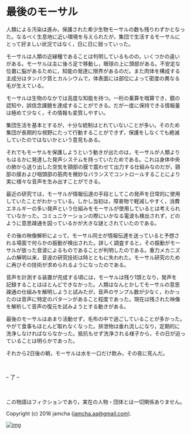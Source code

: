 # 最後のモーサル

人類による汚染は進み，保護された希少生物モーサルの数も残りわずかとなっ  
た。なるべく生息地に近い環境を与えられたが，集団で生活するモーサルに  
とって好ましい状況ではなく，日に日に弱っていった。  

モーサルは人類の近縁種であることは判明しているものの，いくつかの違い  
がある。モーサルは主に後ろ足で移動し，眼球の上に頭部がある。不安定な  
位置に脳があるために，知能の発達に限界があるのだ。また肉体を構成する  
主成分はタンパク質とカルシウムで，体表面には部位によって密度の異なる  
毛が生えている。  

モーサルは生物のなかでは高度な知能を持つ。一桁の乗算を暗算でき，鏡の  
認知や，誤信念課題を達成することができる。だが一度に保持できる情報量  
は極めて少なく，その情報も変質しやすい。  

集団生活を基本とするが，十分な統制はとれていないことが多い。そのため  
集団が長期的な視野にたって行動することができず，保護をしなくても絶滅  
していたのではないかという意見もある。  

それでもモーサルを保護しようという動きが出たのは，モーサルが人類より  
もはるかに発達した発声システムを持っていたためである。これは身体中央  
の肺から送り出した空気を頸部の膜で震わせて出力する仕組みなのだが，頸  
部の膜および咽頭部の筋肉を微妙なバランスでコントロールすることにより  
実に様々な音声を生み出すことができる。  

最近の研究では，モーサルが情報伝達の手段としてこの発声を日常的に使用  
していたことがわかっている。しかし当初は，障害物で軽減しやすく，消費  
エネルギーの多い発声という仕組みをモーサルが使用しているとは考えられ  
ていなかった。コミュニケーションの際にいかなる電波も検出されず，どの  
ように意思疎通を図っているかが大きな謎とされていたのである。  

その後の映像解析によって，モーサル同士が情報伝達を送っていると予想さ  
れる場面で何らかの振動が検出された。詳しく調査すると，その振動がモー  
サルが放った音波によるものであることが判明したのである。重力メカニズ  
ムの解明以来，音波の研究技術は時とともに失われた。モーサル研究のため  
に再びその技術が求められるようになったのである。  

音声を計測する装置が完成する頃には，モーサルは残り1頭となり，発声を  
記録することはほとんどできなかった。人類はなんとかしてモーサルの意思  
疎通の仕組みを解明しようと試みたが，音声のサンプル数が少なく，わかっ  
たのは音声に特定のパターンがあること程度であった。現在は残された映像  
を解析して音声の復元を試みようとする動きがある。  

最後のモーサルはあまり活動せず，毛布の中で過ごしていることが多かった。  
やがて食事もほとんど取れなくなった。排泄物は垂れ流しになり，定期的に  
洗浄しなければならなかった。抵抗もせず洗浄される様子から，その日が迫っ  
ていることは明らかであった。  

それから2日後の朝，モーサルは水を一口だけ飲み，その夜に死んだ。  

<br>  

&#x2013; 了 &#x2013;  

<br>  
<br>  
この物語はフィクションであり，実在の人物・団体とは一切関係ありません。  

Copyright (c) 2016 jamcha (jamcha.aa@gmail.com).  

[![img](http://i.creativecommons.org/l/by-nc-sa/4.0/88x31.png)](http://creativecommons.org/licenses/by-nc-sa/4.0/deed)
